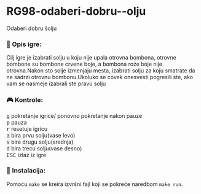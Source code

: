 # RG98-odaberi-dobru--olju
Odaberi dobru šolju


### :memo: Opis igre:
Cilj igre je izabrati solju u koju nije upala otrovna bombona, otrovne bombone su bombone crvene boje, a bombona roze boje nije otrovna.Nakon sto solje izmenjaju mesta, izabrati solju za koju smatrate da ne sadrzi otrovnu bombonu.Ukoluko se covek onesvesti pogresili ste, ako vam se nasmeje izabrali ste pravu solju

### :video_game: Kontrole:
<kbd>g</kbd> pokretanje igrice/ ponovno pokretanje nakon pauze <br>
<kbd>p</kbd> pauza <br>
<kbd>r</kbd> resetuje igricu <br>
<kbd>a</kbd> bira prvu solju(vase levo) <br>
<kbd>s</kbd> bira drugu solju(srednja) <br>
<kbd>d</kbd> bira trecu solju(vase desno) <br>
<kbd>ESC</kbd> izlaz iz igre 

### :wrench: Instalacija:
Pomoću `make` se kreira izvršni fajl koji se pokreće naredbom `make run`.
